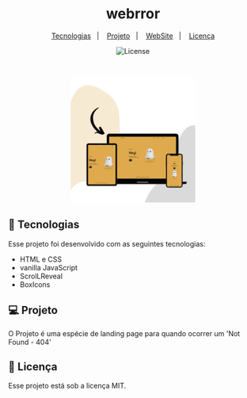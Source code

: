<h1 align="center"> webrror </h1>

<p align="center">

</p>

<p align="center">
  <a href="#-tecnologias">Tecnologias</a>&nbsp;&nbsp;&nbsp;|&nbsp;&nbsp;&nbsp;
  <a href="#-projeto">Projeto</a>&nbsp;&nbsp;&nbsp;|&nbsp;&nbsp;&nbsp;
  <a href="https://web404-js.vercel.app/#">WebSite</a>&nbsp;&nbsp;&nbsp;|&nbsp;&nbsp;&nbsp;
  <a href="#memo-licença">Licença</a>

</p>

<p align="center">
  <img alt="License" src="https://img.shields.io/static/v1?label=license&message=MIT&color=49AA26&labelColor=000000">
</p>

<br>

<p align="center">
  <img alt="mockup-pageError404" src="./src/assets/mock.png" width="50%">
</p>

## 🚀 Tecnologias

Esse projeto foi desenvolvido com as seguintes tecnologias:

- HTML e CSS
- vanilla JavaScript
- ScrolLReveal
- BoxIcons

## 💻 Projeto

O Projeto é uma espécie de landing page para quando ocorrer um 'Not Found - 404'

## :memo: Licença

Esse projeto está sob a licença MIT.
